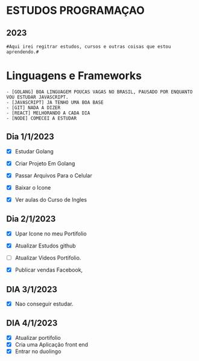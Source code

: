 
#                     ESTUDOS PROGRAMAÇAO                

##                                  2023

	#Aqui irei regitrar estudos, cursos e outras coisas que estou aprendendo.#
                                                  


# Linguagens e Frameworks
	- [GOLANG] BOA LINGUAGEM POUCAS VAGAS NO BRASIL, PAUSADO POR ENQUANTO VOU ESTUDAR JAVASCRIPT.
	- [JAVASCRIPT] JA TENHO UMA BOA BASE 
	- [GIT] NADA A DIZER
	- [REACT] MELHORANDO A CADA DIA 
	- [NODE] COMECEI A ESTUDAR
	








## Dia 1/1/2023

- [x] Estudar Golang 
- [x] Criar Projeto Em Golang
- [x] Passar Arquivos Para o Celular
- [x] Baixar o Icone   
- [x] Ver aulas do Curso de Ingles


## Dia 2/1/2023


- [x] Upar Icone no meu Portifolio
- [x] Atualizar Estudos github
- [ ] Atualizar Videos Portifolio.
- [x] Publicar vendas Facebook,


## DIA 3/1/2023

- [x] Nao conseguir estudar.



## DIA 4/1/2023
- [x] Atualizar portifolio
- [x] Cria uma Aplicação front end
- [x] Entrar no duolingo

